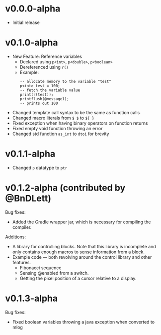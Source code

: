 # v0.0.0-alpha
- Initial release

# v0.1.0-alpha
- New Feature: Reference variables
    - Declared using `p<int>`, `p<double>`, `p<boolean>`
    - Dereferenced using `r()`
    - Example:
      ```
      -- allocate memory to the variable "test"
      p<int> test = 100;
      -- fetch the variable value
      print(r(test));
      printflush(@message1);
      -- prints out 100
      ```
- Changed template call syntax to be the same as function calls
- Changed macro literals from `$ $` to `${ }`
- Fixed exception when having binary operators on function returns
- Fixed empty void function throwing an error
- Changed std function `as_int` to `dtoi` for brevity

# v0.1.1-alpha
- Changed `p` datatype to `ptr`

# v0.1.2-alpha (contributed by @BnDLett)
Bug fixes:
- Added the Gradle wrapper jar, which is necessary for compiling the compiler.

Additions:
- A library for controlling blocks. Note that this library is incomplete and only contains enough macros to sense information from a block.
- Example code — both revolving around the control library and other features.
  - Fibonacci sequence
  - Sensing @enabled from a switch.
  - Getting the pixel position of a cursor relative to a display.

# v0.1.3-alpha
Bug fixes:
- Fixed boolean variables throwing a java exception when converted to mlog
